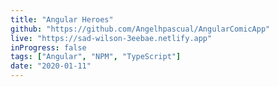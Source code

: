 ```yaml
---
title: "Angular Heroes"
github: "https://github.com/Angelhpascual/AngularComicApp"
live: "https://sad-wilson-3eebae.netlify.app"
inProgress: false
tags: ["Angular", "NPM", "TypeScript"]
date: "2020-01-11"
---
```

